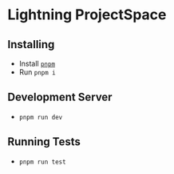 Lightning ProjectSpace
======================

## Installing

- Install [`pnpm`](https://pnpm.io/installation)
- Run `pnpm i`

## Development Server

- `pnpm run dev`

## Running Tests

- `pnpm run test`
